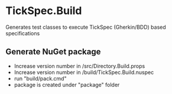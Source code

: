 
# TickSpec.Build

Generates test classes to execute TickSpec (Gherkin/BDD) based specifications

## Generate NuGet package

- Increase version number in /src/Directory.Build.props
- Increase version number in /build/TickSpec.Build.nuspec
- run "build/pack.cmd"
- package is created under "package" folder
